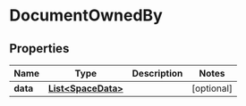 
# DocumentOwnedBy

## Properties
Name | Type | Description | Notes
------------ | ------------- | ------------- | -------------
**data** | [**List&lt;SpaceData&gt;**](SpaceData.md) |  |  [optional]



